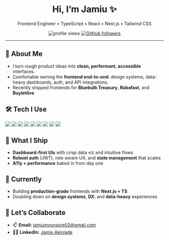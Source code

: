 <!-- Profile Header -->
<h1 align="center">Hi, I’m Jamiu ✨</h1>
<p align="center">
  Frontend Engineer • TypeScript • React • Next.js • Tailwind CSS
</p>

<p align="center">
  <img src="https://komarev.com/ghpvc/?username=jhayklaus&label=Profile%20Views&style=flat" alt="profile views" />
  <a href="https://github.com/jhayklaus?tab=followers">
    <img src="https://img.shields.io/github/followers/jhayklaus?label=Follow&style=social" alt="GitHub followers" />
  </a>
</p>

---

## 🚀 About Me
- I turn rough product ideas into **clean, performant, accessible** interfaces.
- Comfortable owning the **frontend end-to-end**: design systems, data-heavy dashboards, auth, and API integrations.
- Recently shipped frontends for **Bluebulb Treasury**, **Rabafast**, and **Buyletlive**.

## 🛠️ Tech I Use
<p>
  <img src="https://img.shields.io/badge/TypeScript-3178C6?logo=typescript&logoColor=white" />
  <img src="https://img.shields.io/badge/React-20232A?logo=react&logoColor=61DAFB" />
  <img src="https://img.shields.io/badge/Next.js-000000?logo=nextdotjs&logoColor=white" />
  <img src="https://img.shields.io/badge/Tailwind-06B6D4?logo=tailwindcss&logoColor=white" />
  <img src="https://img.shields.io/badge/TanStack_Query-FF4154?logo=reactquery&logoColor=white" />
  <img src="https://img.shields.io/badge/React%20Native-61DAFB?logo=react&logoColor=black" />
  <img src="https://img.shields.io/badge/Expo-000020?logo=expo&logoColor=white" />
  <img src="https://img.shields.io/badge/Vite-646CFF?logo=vite&logoColor=white" />
  <img src="https://img.shields.io/badge/REST%20APIs-2F855A?logo=postman&logoColor=white" />
</p>

## 🧩 What I Ship
- **Dashboard-first UIs** with crisp data viz and intuitive flows  
- **Robust auth** (JWT), role-aware UX, and **state management** that scales  
- **A11y + performance** baked in from day one

## 🎯 Currently
- Building **production-grade** frontends with **Next.js + TS**  
- Doubling down on **design systems**, **DX**, and **data-heavy** experiences

## 🤝 Let’s Collaborate 
- 📫 **Email:** <jamiumoyosore02@gmail.com>  
- 🧑‍💻 **LinkedIn:** [Jamiu Akinlade](https://www.linkedin.com/in/jamiu-akinlade-7081b9211/)

